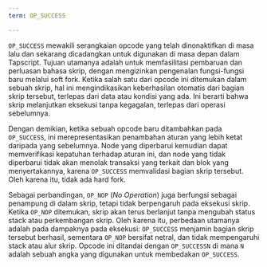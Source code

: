```yaml
---
term: OP_SUCCESS

---
```

`OP_SUCCESS` mewakili serangkaian opcode yang telah dinonaktifkan di masa lalu dan sekarang dicadangkan untuk digunakan di masa depan dalam Tapscript. Tujuan utamanya adalah untuk memfasilitasi pembaruan dan perluasan bahasa skrip, dengan mengizinkan pengenalan fungsi-fungsi baru melalui soft fork. Ketika salah satu dari opcode ini ditemukan dalam sebuah skrip, hal ini mengindikasikan keberhasilan otomatis dari bagian skrip tersebut, terlepas dari data atau kondisi yang ada. Ini berarti bahwa skrip melanjutkan eksekusi tanpa kegagalan, terlepas dari operasi sebelumnya.

Dengan demikian, ketika sebuah opcode baru ditambahkan pada `OP_SUCCESS`, ini merepresentasikan penambahan aturan yang lebih ketat daripada yang sebelumnya. Node yang diperbarui kemudian dapat memverifikasi kepatuhan terhadap aturan ini, dan node yang tidak diperbarui tidak akan menolak transaksi yang terkait dan blok yang menyertakannya, karena `OP_SUCCESS` memvalidasi bagian skrip tersebut. Oleh karena itu, tidak ada hard fork.

Sebagai perbandingan, `OP_NOP` (*No Operation*) juga berfungsi sebagai penampung di dalam skrip, tetapi tidak berpengaruh pada eksekusi skrip. Ketika `OP_NOP` ditemukan, skrip akan terus berlanjut tanpa mengubah status stack atau perkembangan skrip. Oleh karena itu, perbedaan utamanya adalah pada dampaknya pada eksekusi: `OP_SUCCESS` menjamin bagian skrip tersebut berhasil, sementara `OP_NOP` bersifat netral, dan tidak mempengaruhi stack atau alur skrip. Opcode ini ditandai dengan `OP_SUCCESSN` di mana `N` adalah sebuah angka yang digunakan untuk membedakan `OP_SUCCESS`.